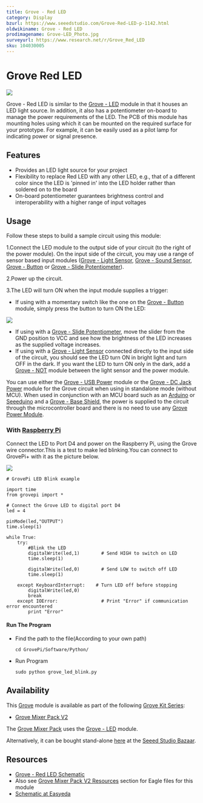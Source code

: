 ```yaml
---
title: Grove - Red LED
category: Display
bzurl: https://www.seeedstudio.com/Grove-Red-LED-p-1142.html
oldwikiname: Grove - Red LED
prodimagename: Grove-LED_Photo.jpg
surveyurl: https://www.research.net/r/Grove_Red_LED
sku: 104030005
---
```


# Grove Red LED

![](https://github.com/SeeedDocument/Grove-Red\_LED/raw/master/img/Grove-LED\_Photo.jpg)

Grove - Red LED is similar to the [Grove - LED](https://app.gitbook.com/Grove-LED) module in that it houses an LED light source. In addition, it also has a potentiometer on-board to manage the power requirements of the LED. The PCB of this module has mounting holes using which it can be mounted on the required surface for your prototype. For example, it can be easily used as a pilot lamp for indicating power or signal presence.

## Features

* Provides an LED light source for your project
* Flexibility to replace Red LED with any other LED, e.g., that of a different color since the LED is 'pinned in' into the LED holder rather than soldered on to the board
* On-board potentiometer guarantees brightness control and interoperability with a higher range of input voltages

## Usage

Follow these steps to build a sample circuit using this module:

1.Connect the LED module to the output side of your circuit (to the right of the power module). On the input side of the circuit, you may use a range of sensor based input modules ([Grove - Light Sensor](https://app.gitbook.com/Grove-Light\_Sensor), [Grove - Sound Sensor](https://app.gitbook.com/Grove-Sound\_Sensor), [Grove - Button](https://app.gitbook.com/Grove-Button) or [Grove - Slide Potentiometer](https://app.gitbook.com/Grove-Slide\_Potentiometer)).

2.Power up the circuit.

3.The LED will turn ON when the input module supplies a trigger:

* If using with a momentary switch like the one on the [Grove - Button](https://app.gitbook.com/Grove-Button) module, simply press the button to turn ON the LED:

![](https://github.com/SeeedDocument/Grove-Red\_LED/raw/master/img/Grove-momentarySwitch-RedLED.jpg)

* If using with a [Grove - Slide Potentiometer](https://app.gitbook.com/Grove-Slide\_Potentiometer), move the slider from the GND position to VCC and see how the brightness of the LED increases as the supplied voltage increases.
* If using with a [Grove - Light Sensor](https://app.gitbook.com/Grove-Light\_Sensor) connected directly to the input side of the circuit, you should see the LED turn ON in bright light and turn OFF in the dark. If you want the LED to turn ON only in the dark, add a [Grove - NOT](https://app.gitbook.com/Grove-NOT) module between the light sensor and the power module.

You can use either the [Grove - USB Power](https://app.gitbook.com/Grove-Mixer\_Pack#2.\_USB\_Power) module or the [Grove - DC Jack Power](https://app.gitbook.com/Grove-DC\_Jack\_Power) module for the Grove circuit when using in standalone mode (without MCU). When used in conjunction with an MCU board such as an [Arduino](https://app.gitbook.com/w/index.php?title=Arduino\&amp;action=edit\&amp;redlink=1) or [Seeeduino](https://app.gitbook.com/Seeeduino) and a [Grove - Base Shield](https://app.gitbook.com/Grove-Base\_Shield), the power is supplied to the circuit through the microcontroller board and there is no need to use any [Grove Power Module](https://app.gitbook.com/GROVE\_System#Power).

### With [Raspberry Pi](https://app.gitbook.com/GrovePiPlus)

Connect the LED to Port D4 and power on the Raspberry Pi, using the Grove wire connector.This is a test to make led blinking.You can connect to GrovePi+ with it as the picture below.

![](https://github.com/SeeedDocument/Grove-Red\_LED/raw/master/img/GrovePiPlus\_red\_led.jpg)

```
# GrovePi LED Blink example

import time
from grovepi import *

# Connect the Grove LED to digital port D4
led = 4

pinMode(led,"OUTPUT")
time.sleep(1)

while True:
    try:
        #Blink the LED
        digitalWrite(led,1)        # Send HIGH to switch on LED
        time.sleep(1)

        digitalWrite(led,0)        # Send LOW to switch off LED
        time.sleep(1)

    except KeyboardInterrupt:    # Turn LED off before stopping
        digitalWrite(led,0)
        break
    except IOError:                # Print "Error" if communication error encountered
        print "Error"
```

#### Run The Program

*   Find the path to the file(According to your own path)

    ```
    cd GrovePi/Software/Python/
    ```
*   Run Program

    ```
    sudo python grove_led_blink.py
    ```

## Availability

This [Grove](https://app.gitbook.com/Grove) module is available as part of the following [Grove Kit Series](https://app.gitbook.com/GROVE\_System#GROVE\_Kit\_Series):

* [Grove Mixer Pack V2](https://app.gitbook.com/GROVE\_MIXER\_PACK\_V2)

The [Grove Mixer Pack](https://app.gitbook.com/Grove-Mixer\_Pack) uses the [Grove - LED](https://app.gitbook.com/Grove-LED) module.

Alternatively, it can be bought stand-alone [here](http://www.seeedstudio.com/depot/Grove-Red-LED-p-1142.html) at the [Seeed Studio Bazaar](http://www.seeedstudio.com/depot/Grove-Red-LED-p-1142.html).

## Resources

* [Grove - Red LED Schematic](https://github.com/SeeedDocument/Grove-Red\_LED/raw/master/res/Grove-LED\_v1.3.pdf)
* Also see [Grove Mixer Pack V2 Resources](https://app.gitbook.com/GROVE\_MIXER\_PACK\_V2#Resources) section for Eagle files for this module
* [Schematic at Easyeda](https://easyeda.com/Seeed/Grove\_Red\_LED-7e3e5eacbdc94abb90c01c55c55bc83a)
